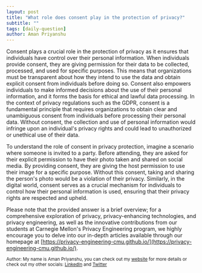 ```yaml
---
layout: post
title: "What role does consent play in the protection of privacy?"
subtitle: ""
tags: [daily-question]
author: Aman Priyanshu
---
```


Consent plays a crucial role in the protection of privacy as it ensures that individuals have control over their personal information. When individuals provide consent, they are giving permission for their data to be collected, processed, and used for specific purposes. This means that organizations must be transparent about how they intend to use the data and obtain explicit consent from individuals before doing so. Consent also empowers individuals to make informed decisions about the use of their personal information, and it forms the basis for ethical and lawful data processing. In the context of privacy regulations such as the GDPR, consent is a fundamental principle that requires organizations to obtain clear and unambiguous consent from individuals before processing their personal data. Without consent, the collection and use of personal information would infringe upon an individual's privacy rights and could lead to unauthorized or unethical use of their data.

To understand the role of consent in privacy protection, imagine a scenario where someone is invited to a party. Before attending, they are asked for their explicit permission to have their photo taken and shared on social media. By providing consent, they are giving the host permission to use their image for a specific purpose. Without this consent, taking and sharing the person's photo would be a violation of their privacy. Similarly, in the digital world, consent serves as a crucial mechanism for individuals to control how their personal information is used, ensuring that their privacy rights are respected and upheld.

Please note that the provided answer is a brief overview; for a comprehensive exploration of privacy, privacy-enhancing technologies, and privacy engineering, as well as the innovative contributions from our students at Carnegie Mellon's Privacy Engineering program, we highly encourage you to delve into our in-depth articles available through our homepage at [https://privacy-engineering-cmu.github.io/](https://privacy-engineering-cmu.github.io/).

<small>Author: My name is Aman Priyanshu, you can check out my [website](https://amanpriyanshu.github.io/) for more details or check out my other socials: [LinkedIn](https://www.linkedin.com/in/aman-priyanshu/) and [Twitter](https://twitter.com/AmanPriyanshu6)</small>
